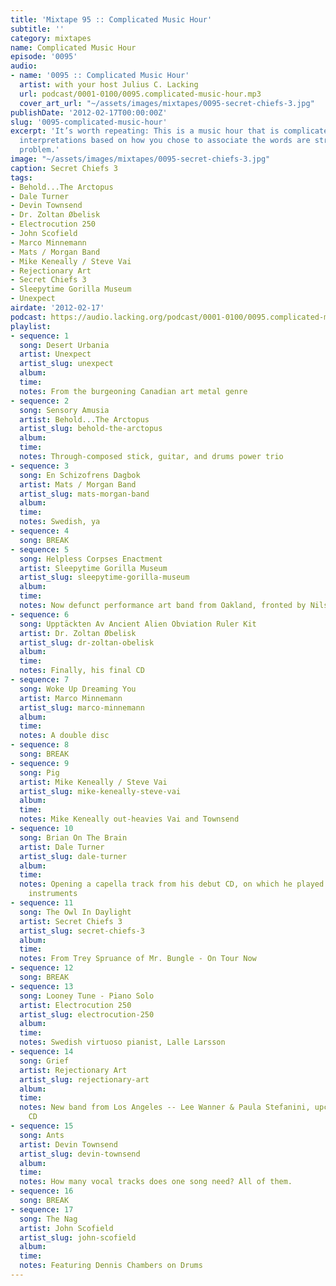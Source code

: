 ```yaml
---
title: 'Mixtape 95 :: Complicated Music Hour'
subtitle: ''
category: mixtapes
name: Complicated Music Hour
episode: '0095'
audio:
- name: '0095 :: Complicated Music Hour'
  artist: with your host Julius C. Lacking
  url: podcast/0001-0100/0095.complicated-music-hour.mp3
  cover_art_url: "~/assets/images/mixtapes/0095-secret-chiefs-3.jpg"
publishDate: '2012-02-17T00:00:00Z'
slug: '0095-complicated-music-hour'
excerpt: 'It’s worth repeating: This is a music hour that is complicated. Any other
  interpretations based on how you chose to associate the words are strictly your
  problem.'
image: "~/assets/images/mixtapes/0095-secret-chiefs-3.jpg"
caption: Secret Chiefs 3
tags:
- Behold...The Arctopus
- Dale Turner
- Devin Townsend
- Dr. Zoltan Øbelisk
- Electrocution 250
- John Scofield
- Marco Minnemann
- Mats / Morgan Band
- Mike Keneally / Steve Vai
- Rejectionary Art
- Secret Chiefs 3
- Sleepytime Gorilla Museum
- Unexpect
airdate: '2012-02-17'
podcast: https://audio.lacking.org/podcast/0001-0100/0095.complicated-music-hour.mp3
playlist:
- sequence: 1
  song: Desert Urbania
  artist: Unexpect
  artist_slug: unexpect
  album:
  time:
  notes: From the burgeoning Canadian art metal genre
- sequence: 2
  song: Sensory Amusia
  artist: Behold...The Arctopus
  artist_slug: behold-the-arctopus
  album:
  time:
  notes: Through-composed stick, guitar, and drums power trio
- sequence: 3
  song: En Schizofrens Dagbok
  artist: Mats / Morgan Band
  artist_slug: mats-morgan-band
  album:
  time:
  notes: Swedish, ya
- sequence: 4
  song: BREAK
- sequence: 5
  song: Helpless Corpses Enactment
  artist: Sleepytime Gorilla Museum
  artist_slug: sleepytime-gorilla-museum
  album:
  time:
  notes: Now defunct performance art band from Oakland, fronted by Nils Frykdahl
- sequence: 6
  song: Upptäckten Av Ancient Alien Obviation Ruler Kit
  artist: Dr. Zoltan Øbelisk
  artist_slug: dr-zoltan-obelisk
  album:
  time:
  notes: Finally, his final CD
- sequence: 7
  song: Woke Up Dreaming You
  artist: Marco Minnemann
  artist_slug: marco-minnemann
  album:
  time:
  notes: A double disc
- sequence: 8
  song: BREAK
- sequence: 9
  song: Pig
  artist: Mike Keneally / Steve Vai
  artist_slug: mike-keneally-steve-vai
  album:
  time:
  notes: Mike Keneally out-heavies Vai and Townsend
- sequence: 10
  song: Brian On The Brain
  artist: Dale Turner
  artist_slug: dale-turner
  album:
  time:
  notes: Opening a capella track from his debut CD, on which he played ALL of the
    instruments
- sequence: 11
  song: The Owl In Daylight
  artist: Secret Chiefs 3
  artist_slug: secret-chiefs-3
  album:
  time:
  notes: From Trey Spruance of Mr. Bungle - On Tour Now
- sequence: 12
  song: BREAK
- sequence: 13
  song: Looney Tune - Piano Solo
  artist: Electrocution 250
  artist_slug: electrocution-250
  album:
  time:
  notes: Swedish virtuoso pianist, Lalle Larsson
- sequence: 14
  song: Grief
  artist: Rejectionary Art
  artist_slug: rejectionary-art
  album:
  time:
  notes: New band from Los Angeles -- Lee Wanner & Paula Stefanini, upcoming debut
    CD
- sequence: 15
  song: Ants
  artist: Devin Townsend
  artist_slug: devin-townsend
  album:
  time:
  notes: How many vocal tracks does one song need? All of them.
- sequence: 16
  song: BREAK
- sequence: 17
  song: The Nag
  artist: John Scofield
  artist_slug: john-scofield
  album:
  time:
  notes: Featuring Dennis Chambers on Drums
---
```


